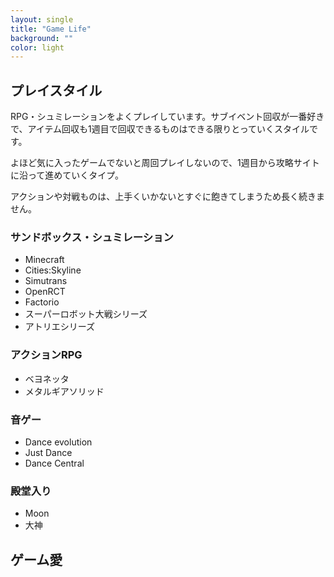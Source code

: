 ```yaml
---
layout: single
title: "Game Life"
background: "" 
color: light
---
```


## プレイスタイル

RPG・シュミレーションをよくプレイしています。サブイベント回収が一番好きで、アイテム回収も1週目で回収できるものはできる限りとっていくスタイルです。

よほど気に入ったゲームでないと周回プレイしないので、1週目から攻略サイトに沿って進めていくタイプ。

アクションや対戦ものは、上手くいかないとすぐに飽きてしまうため長く続きません。

### サンドボックス・シュミレーション
* Minecraft
* Cities:Skyline
* Simutrans
* OpenRCT
* Factorio
* スーパーロボット大戦シリーズ
* アトリエシリーズ

### アクションRPG
* ベヨネッタ
* メタルギアソリッド

### 音ゲー
* Dance evolution
* Just Dance
* Dance Central

### 殿堂入り
* Moon
* 大神

## ゲーム愛